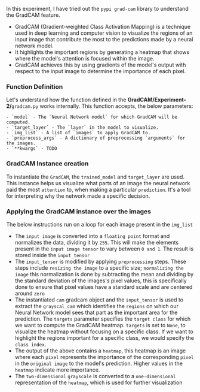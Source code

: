 In this experiment, I have tried out the `pypi grad-cam` library to understand the GradCAM feature.

- GradCAM (Gradient-weighted Class Activation Mapping) is a technique used in deep learning and computer vision to visualize the regions of an input image that contribute the most to the predictions made by a neural network model. 
- It highlights the important regions by generating a heatmap that shows where the model's attention is focused within the image. 
- GradCAM achieves this by using gradients of the model's output with respect to the input image to determine the importance of each pixel.

### Function Definition

Let's understand how the function defined in the **GradCAM/Experiment-2/**`gradcam.py` works internally. This function accepts, the below parameters:

    - `model` - The `Neural Network model` for which GradCAM will be computed.
    - `target_layer` - The `layer` in the model to visualize.
    - `img_list` - A list of `images` to apply GradCAM to.
    - `preprocess_args` - A dictionary of preprocessing `arguments` for the images.
    - `**kwargs` - TODO

### GradCAM Instance creation

To instantiate the `GradCAM`, the `trained_model` and `target_layer` are used. This instance helps us visualize what parts of an image the neural network paid the most `attention` to, when making a particular `prediction`. It's a tool for interpreting why the network made a specific decision.

### Applying the GradCAM instance over the images

The below instructions run on a loop for each image present in the `img_list`

- The `input image` is converted into a `floating point` format and normalizes the data, dividing it by `255`. This will make the elements present in the `input image tensor` to vary between `0 and 1`. The result is stored inside the `input_tensor`
- The `input_tensor` is modified by applying `preprocessing` steps. These steps include `resizing the image` to a specific size; `normalizing the image` this normalization is done by subtracting the mean and dividing by the standard deviation of the images's pixel values, this is specifically done to ensure that pixel values have a standard scale and are centered around `zero`
- The instantiated `cam` gradcam object and the `input_tensor` is used to extract the `grayscal_cam` which identifies the `regions` on which our Neural Network model sees that part as the important area for the prediction. The `targets` parameter specifies the `target class` for which we want to compute the GradCAM heatmap. `targets` is set to `None`, to visualize the heatmap without focusing on a specific class. If we want to highlight the regions important for a specific class, we would specify the `class index`.
- The output of the above contains a `heatmap`, this heatmap is an image where each `pixel` represents the importance of the corresponding `pixel` in the `original image` to the model's prediction. Higher values in the `heatmap` indicate more importance.
- The `two-dimensional` `grayscale` is converted to a `one-dimensional` representation of the `heatmap`, which is used for further visualization